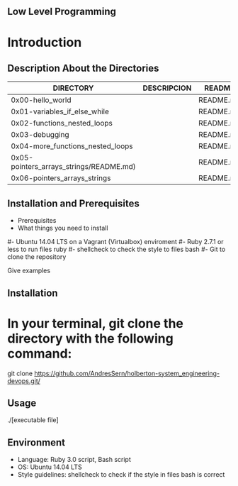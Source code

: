 ## Low Level Programming
# Introduction
## Description About the Directories
DIRECTORY|DESCRIPCION|README|
---------|-----------|------|
|0x00-hello_world|	|README.md|
|0x01-variables_if_else_while|	|README.md|
|0x02-functions_nested_loops|	|README.md|
|0x03-debugging|	|README.md|
|0x04-more_functions_nested_loops|	|README.md|
|0x05-pointers_arrays_strings/README.md)|	|README.md|
|0x06-pointers_arrays_strings|	|README.md|

## Installation and Prerequisites
* Prerequisites
* What things you need to install

#- Ubuntu 14.04 LTS on a Vagrant (Virtualbox) enviroment
#- Ruby 2.7.1 or less to run files ruby
#- shellcheck to check the style to files bash
#- Git to clone the repository

Give examples

## Installation
# In your terminal, git clone the directory with the following command:

git clone https://github.com/AndresSern/holberton-system_engineering-devops.git/

## Usage

./[executable file]

## Environment

* Language: Ruby 3.0 script, Bash script
* OS: Ubuntu 14.04 LTS
* Style guidelines: shellcheck to check if the style in files bash is correct

